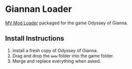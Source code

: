 # Giannan Loader
[MV Mod Loader](https://github.com/1d51/mv-mod-loader) packaged for the game Odyssey of Gianna.

## Install Instructions

1. Install a fresh copy of Odyssey of Gianna.
2. Drag and drop the `www` folder into the game folder.
3. Merge and replace everything when asked.
